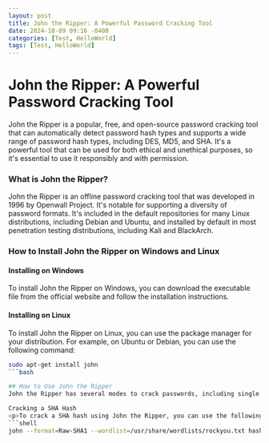 ```yaml
---
layout: post
title: John the Ripper: A Powerful Password Cracking Tool
date: 2024-10-09 09:16 -0400
categories: [Test, HelloWorld] 
tags: [Test, HelloWorld]
---
```



**John the Ripper: A Powerful Password Cracking Tool**
=====================================

John the Ripper is a popular, free, and open-source password cracking tool that can automatically detect password hash types and supports a wide range of password hash types, including DES, MD5, and SHA. It's a powerful tool that can be used for both ethical and unethical purposes, so it's essential to use it responsibly and with permission.

### What is John the Ripper?

John the Ripper is an offline password cracking tool that was developed in 1996 by Openwall Project. It's notable for supporting a diversity of password formats. It's included in the default repositories for many Linux distributions, including Debian and Ubuntu, and installed by default in most penetration testing distributions, including Kali and BlackArch.

### How to Install John the Ripper on Windows and Linux

#### Installing on Windows

To install John the Ripper on Windows, you can download the executable file from the official website and follow the installation instructions.

#### Installing on Linux

To install John the Ripper on Linux, you can use the package manager for your distribution. For example, on Ubuntu or Debian, you can use the following command:

```bash
sudo apt-get install john
```bash

## How to Use John the Ripper
John the Ripper has several modes to crack passwords, including single crack mode, wordlist mode, and incremental mode. Here are some examples of how to use John the Ripper:

Cracking a SHA Hash
<p>To crack a SHA hash using John the Ripper, you can use the following command:</p>
```shell
john --format=Raw-SHA1 --wordlist=/usr/share/wordlists/rockyou.txt hash.txt
```